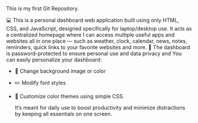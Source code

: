 This is my first Git Repository. 

💻 This is a personal dashboard web application built using only HTML, CSS, and JavaScript, designed specifically for laptop/desktop use. It acts as a centralized homepage where I can access multiple useful apps and websites all in one place — such as weather, clock, calendar, news, notes, reminders, quick links to your favorite websites and more.
🔐 The dashboard is password-protected to ensure personal use and data privacy and You can easily personalize your dashboard:
- 🌈 Change background image or color  
- ✏️ Modify font styles 
- 🎨 Customize color themes using simple CSS.
  
  It’s meant for daily use to boost productivity and minimize distractions by keeping all essentials on one screen. 
             
